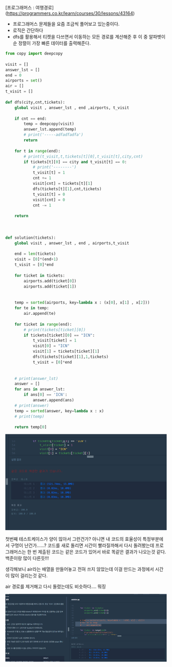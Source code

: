 [프로그래머스 : 여행경로] (https://programmers.co.kr/learn/courses/30/lessons/43164)



- 프로그래머스 문제들을 요즘 조금씩 풀어보고 있는중이다.
- 로직은 간단하다
- dfs를 활용해서 티켓을 다쓰면서 이동하는 모든 경로를 계산해준 후 이 중 알파벳이 순 정렬이 가장 빠른 데이터를 출력해준다.



```python
from copy import deepcopy

visit = []
answer_lst = []
end = 0
airports = set()
air = []
t_visit = []

def dfs(city,cnt,tickets):
    global visit , answer_lst , end ,airports, t_visit

    if cnt == end:
        temp = deepcopy(visit)
        answer_lst.append(temp)
        # print('-----adfadfadfa')
        return
    
    for t in range(end):
        # print(t_visit,t,tickets[t][0],t_visit[t],city,cnt)
        if tickets[t][0] == city and t_visit[t] == 0:
            # print('--------')
            t_visit[t] = 1
            cnt += 1
            visit[cnt] = tickets[t][1]
            dfs(tickets[t][1],cnt,tickets)
            t_visit[t] = 0
            visit[cnt] = 0
            cnt -= 1
            
    return
    
        
    
def solution(tickets):
    global visit , answer_lst , end , airports,t_visit

    end = len(tickets)
    visit = [0]*(end+1)
    t_visit = [0]*end
    
    for ticket in tickets:
        airports.add(ticket[0])
        airports.add(ticket[1])
    
    
    temp = sorted(airports, key=lambda x : (x[0], x[1] , x[2]))    
    for te in temp:
        air.append(te)
    
    for ticket in range(end):
        # print(tickets[ticket][0])
        if tickets[ticket][0] == "ICN":
            t_visit[ticket] = 1
            visit[0] = "ICN"
            visit[1] = tickets[ticket][1]
            dfs(tickets[ticket][1],1,tickets)
            t_visit = [0]*end
            
    
    # print(answer_lst)
    answer = []
    for ans in answer_lst:
        if ans[0] == 'ICN':
            answer.append(ans)
    # print(answer)
    temp = sorted(answer, key=lambda x : x)
    # print(temp)
        
    return temp[0]
```

![20210311_004150](20210311_004150.png)



첫번째 테스트케이스가 양이 많아서 그런건가? 아니면 내 코드의 효율성이 특정부분에서 구멍이 난건가......?  코드를 새로 돌리면 시간이 빨라질까해서 다시 돌려봤는데 프로그래머스는 한 번 제출된 코드는 같은 코드가 있어서 바로 똑같은 결과가 나오는것 같다. 백준이랑 많이 다른듯!!!



생각해보니 air라는 배열을 만들어놓고 전혀 쓰지 않았는데 이걸 만드는 과정에서 시간이 많이 걸리는것 같다.



air 경로를 제거해고 다시 돌렸는데도 비슷하다.... 뭐징

![20210311_005148](20210311_005148.png)

